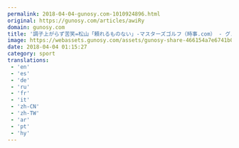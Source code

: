 ```yaml
---
permalink: 2018-04-04-gunosy.com-1010924896.html
original: https://gunosy.com/articles/awiRy
domain: gunosy.com
title: '調子上がらず苦笑=松山「頼れるものない」-マスターズゴルフ（時事.com） - グノシー'
image: https://webassets.gunosy.com/assets/gunosy-share-466154a7e6741b0dbc8895ceff97e34818892a0e7dbc05d641d2606f8820dd35.jpg
date: 2018-04-04 01:15:27
category: sport
translations: 
 - 'en'
 - 'es'
 - 'de'
 - 'ru'
 - 'fr'
 - 'it'
 - 'zh-CN'
 - 'zh-TW'
 - 'ar'
 - 'pt'
 - 'hy'
---
```


